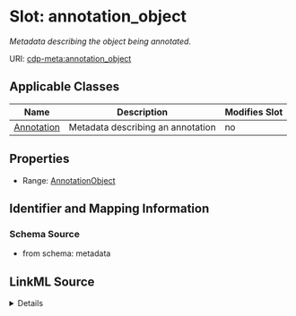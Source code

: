 # Slot: annotation_object


_Metadata describing the object being annotated._



URI: [cdp-meta:annotation_object](metadataannotation_object)



<!-- no inheritance hierarchy -->




## Applicable Classes

| Name | Description | Modifies Slot |
| --- | --- | --- |
[Annotation](Annotation.md) | Metadata describing an annotation |  no  |







## Properties

* Range: [AnnotationObject](AnnotationObject.md)





## Identifier and Mapping Information







### Schema Source


* from schema: metadata




## LinkML Source

<details>
```yaml
name: annotation_object
description: Metadata describing the object being annotated.
from_schema: metadata
rank: 1000
alias: annotation_object
owner: Annotation
domain_of:
- Annotation
range: AnnotationObject
inlined: true
inlined_as_list: true

```
</details>
